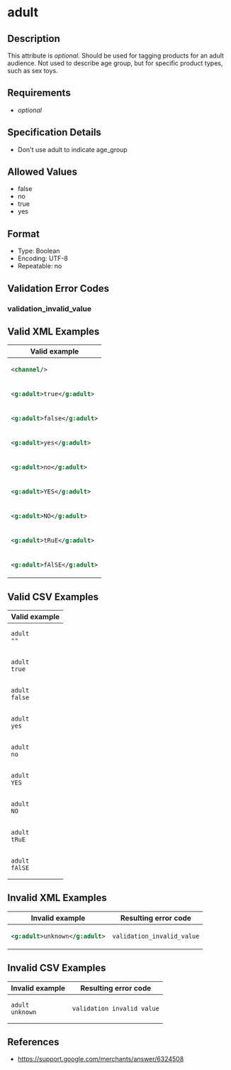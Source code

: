 # adult

## Description

This attribute is *optional*.
Should be used for tagging products for an adult audience. Not used to describe age group, but for specific product types, such as sex toys.

## Requirements

* *optional*


## Specification Details

- Don't use adult to indicate age_group

## Allowed Values
- false
- no
- true
- yes

## Format

- Type: Boolean
- Encoding: UTF-8
- Repeatable: no


## Validation Error Codes

### validation_invalid_value

## Valid XML Examples

<table>
<thead>
<tr><th>Valid example           </th></tr>
</thead>
<tbody>
<tr><td>

```xml
<channel/>              
```

</td></tr>
<tr><td>

```xml
<g:adult>true</g:adult> 
```

</td></tr>
<tr><td>

```xml
<g:adult>false</g:adult>
```

</td></tr>
<tr><td>

```xml
<g:adult>yes</g:adult>  
```

</td></tr>
<tr><td>

```xml
<g:adult>no</g:adult>   
```

</td></tr>
<tr><td>

```xml
<g:adult>YES</g:adult>  
```

</td></tr>
<tr><td>

```xml
<g:adult>NO</g:adult>   
```

</td></tr>
<tr><td>

```xml
<g:adult>tRuE</g:adult> 
```

</td></tr>
<tr><td>

```xml
<g:adult>fAlSE</g:adult>
```

</td></tr>
</tbody>
</table>

## Valid CSV Examples

<table>
<thead>
<tr><th>Valid example  </th></tr>
</thead>
<tbody>
<tr><td>

```csv
adult
""       
```

</td></tr>
<tr><td>

```csv
adult
true     
```

</td></tr>
<tr><td>

```csv
adult
false    
```

</td></tr>
<tr><td>

```csv
adult
yes      
```

</td></tr>
<tr><td>

```csv
adult
no       
```

</td></tr>
<tr><td>

```csv
adult
YES      
```

</td></tr>
<tr><td>

```csv
adult
NO       
```

</td></tr>
<tr><td>

```csv
adult
tRuE     
```

</td></tr>
<tr><td>

```csv
adult
fAlSE    
```

</td></tr>
</tbody>
</table>

## Invalid XML Examples

<table>
<thead>
<tr><th>Invalid example           </th><th>Resulting error code    </th></tr>
</thead>
<tbody>
<tr><td>

```xml
<g:adult>unknown</g:adult>
```

</td><td>

```xml
validation_invalid_value
```

</td></tr>
</tbody>
</table>

## Invalid CSV Examples

<table>
<thead>
<tr><th>Invalid example  </th><th>Resulting error code    </th></tr>
</thead>
<tbody>
<tr><td>

```csv
adult
unknown    
```

</td><td>

```csv
validation_invalid_value
```

</td></tr>
</tbody>
</table>

## References
* https://support.google.com/merchants/answer/6324508
